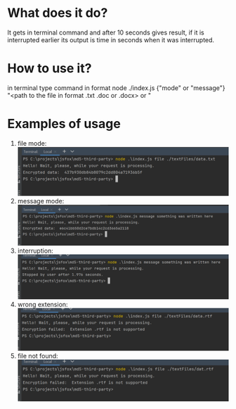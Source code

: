 # What does it do?

It gets in terminal command and after 10 seconds gives result, if it is interrupted earlier its output is time in seconds when it was interrupted.

# How to use it?
in terminal type command in format 
node ./index.js {"mode" or "message"} "<path to the file in format .txt .doc or .docx> or <message you want to encrypt>"

# Examples of usage

1. file mode: <img src="./images/file-mode.png">
2. message mode: <img src="./images/message-mode.png">
3. interruption: <img src="./images/interrupt.png">
4. wrong extension: <img src="./images/unsupported-extension.png">
5. file not found: <img src="./images/no-file.png">